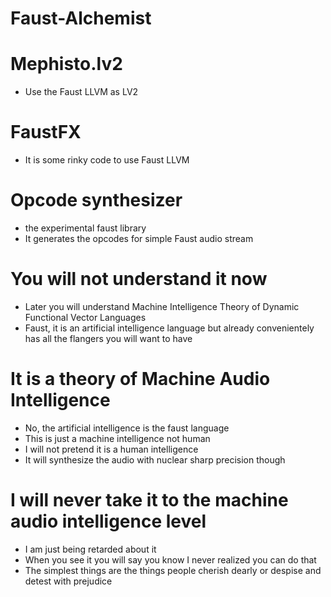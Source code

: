 # Faust-Alchemist

# Mephisto.lv2
* Use the Faust LLVM as LV2

# FaustFX
* It is some rinky code to use Faust LLVM 

# Opcode synthesizer
* the experimental faust library
* It generates the opcodes for simple Faust audio stream

# You will not understand it now
* Later you will understand Machine Intelligence Theory of Dynamic Functional Vector Languages
* Faust, it is an artificial intelligence language but already convenientely has all the flangers you will want to have

# It is a theory of Machine Audio Intelligence
* No, the artificial intelligence is the faust language
* This is just a machine intelligence not human
* I will not pretend it is a human intelligence
* It will synthesize the audio with nuclear sharp precision though

# I will never take it to the machine audio intelligence level
* I am just being retarded about it
* When you see it you will say you know I never realized you can do that
* The simplest things are the things people cherish dearly or despise and detest with prejudice

